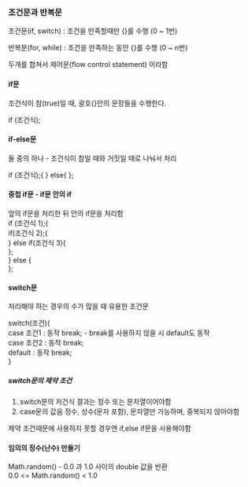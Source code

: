 ### 조건문과 반복문

조건문(if, switch) : 조건을 만족할때만 {}를 수행 (0 ~ 1번)   

반복문(for, while) : 조건을 만족하는 동안 {}를 수행 (0 ~ n번)    

두개를 합쳐서 제어문(flow control statement) 이라함   

#### if문

조건식이 참(true)일 때, 괄호{}안의 문장들을 수행한다.  

if (조건식);  
  
#### if-else문

둘 중의 하나 - 조건식이 참일 때와 거짓일 때로 나눠서 처리   

if (조건식);{
} else{
};  

#### 중첩 if문 - if문 안의 if

앞의 if문을 처리한 뒤 안의 if문을 처리함   
if (조건식 1);{   
if(조건식 2);{  
} else if(조건식 3){   
};   
} else {   
};     

#### switch문

처리해야 하는 경우의 수가 많을 때 유용한 조건문  

switch(조건){  
case 조건1 : 동작 break; - break를 사용하지 않을 시 default도 동작  
case 조건2 : 동작 break;   
default : 동작 break;  
}  

##### switch문의 제약 조건

1. switch문의 저건식 결과는 정수 또는 문자열이어야함
2. case문의 값음 정수, 상수(문자 포함), 문자열만 가능하며, 중복되지 않아야함  

제약 조건때문에 사용하지 못할 경우엔 if,else if문을 사용해야함  

#### 임의의 정수(난수) 만들기

Math.random() - 0.0 과 1.0 사이의 double 값을 반환  
0.0 <= Math.random() < 1.0  

